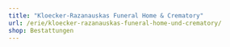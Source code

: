 ```yaml
---
title: "Kloecker-Razanauskas Funeral Home & Crematory"
url: /erie/kloecker-razanauskas-funeral-home-und-crematory/
shop: Bestattungen
---
```

